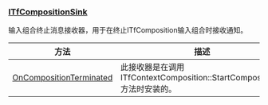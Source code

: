 ### [ITfCompositionSink](https://learn.microsoft.com/zh-cn/windows/win32/api/msctf/nn-msctf-itfcompositionsink)

输入组合终止消息接收器，用于在终止ITfComposition输入组合时接收通知。

方法								|描述
-|-
[OnCompositionTerminated][1]	|此接收器是在调用ITfContextComposition::StartComposition()方法时安装的。

[1]: https://learn.microsoft.com/zh-cn/windows/win32/api/msctf/nf-msctf-itfcompositionsink-oncompositionterminated